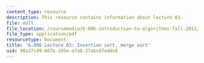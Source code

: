 ```yaml
---
content_type: resource
description: This resource contains information about lecture 03.
file: null
file_location: /coursemedia/6-006-introduction-to-algorithms-fall-2011/90a37c49b07b105ea7a027abc67eddc6_MIT6_006F11_lec03.pdf
file_type: application/pdf
resourcetype: Document
title: '6.006 Lecture 03: Insertion sort, merge sort'
uid: 90a37c49-b07b-105e-a7a0-27abc67eddc6
---
```

